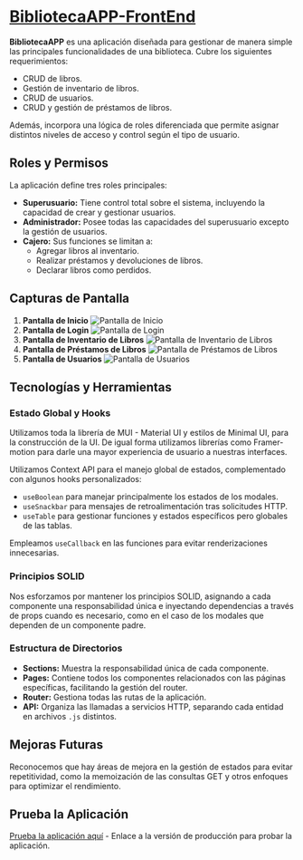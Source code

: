 # [BibliotecaAPP-FrontEnd](https://biblioteca-app-alpha.vercel.app/)

**BibliotecaAPP** es una aplicación diseñada para gestionar de manera simple las principales funcionalidades de una biblioteca. Cubre los siguientes requerimientos:

- CRUD de libros.
- Gestión de inventario de libros.
- CRUD de usuarios.
- CRUD y gestión de préstamos de libros.

Además, incorpora una lógica de roles diferenciada que permite asignar distintos niveles de acceso y control según el tipo de usuario.

## Roles y Permisos

La aplicación define tres roles principales:

- **Superusuario:** Tiene control total sobre el sistema, incluyendo la capacidad de crear y gestionar usuarios.
- **Administrador:** Posee todas las capacidades del superusuario excepto la gestión de usuarios.
- **Cajero:** Sus funciones se limitan a:
  - Agregar libros al inventario.
  - Realizar préstamos y devoluciones de libros.
  - Declarar libros como perdidos.

## Capturas de Pantalla

1. **Pantalla de Inicio**
   ![Pantalla de Inicio](https://github.com/joseangelhernandez/BibliotecaAPP/assets/55303324/6a7f9605-314d-4726-ab73-6dc2578bca9d)
2. **Pantalla de Login**
   ![Pantalla de Login](https://github.com/joseangelhernandez/BibliotecaAPP/assets/55303324/8ec67b68-6cf2-4625-b9dd-b0868a74bb68)
3. **Pantalla de Inventario de Libros**
   ![Pantalla de Inventario de Libros](https://github.com/joseangelhernandez/BibliotecaAPP/assets/55303324/21421f3c-e37a-4b44-8c74-fc5d4aa7c8f7)
4. **Pantalla de Préstamos de Libros**
   ![Pantalla de Préstamos de Libros](https://github.com/joseangelhernandez/BibliotecaAPP/assets/55303324/5d4ef649-5656-49a5-91ea-d98fcd5aecb4)
5. **Pantalla de Usuarios**
   ![Pantalla de Usuarios](https://github.com/joseangelhernandez/BibliotecaAPP/assets/55303324/b23abda1-c1a5-4c21-bf2b-fcc11d9aaf5b)

## Tecnologías y Herramientas

### Estado Global y Hooks
Utilizamos toda la librería de MUI - Material UI y estilos de Minimal UI, para la construcción de la UI. De igual forma utilizamos librerías como Framer-motion para darle una mayor experiencia de usuario a nuestras interfaces.

Utilizamos Context API para el manejo global de estados, complementado con algunos hooks personalizados:

- `useBoolean` para manejar principalmente los estados de los modales.
- `useSnackbar` para mensajes de retroalimentación tras solicitudes HTTP.
- `useTable` para gestionar funciones y estados específicos pero globales de las tablas.

Empleamos `useCallback` en las funciones para evitar renderizaciones innecesarias.

### Principios SOLID

Nos esforzamos por mantener los principios SOLID, asignando a cada componente una responsabilidad única e inyectando dependencias a través de props cuando es necesario, como en el caso de los modales que dependen de un componente padre.

### Estructura de Directorios

- **Sections:** Muestra la responsabilidad única de cada componente.
- **Pages:** Contiene todos los componentes relacionados con las páginas específicas, facilitando la gestión del router.
- **Router:** Gestiona todas las rutas de la aplicación.
- **API:** Organiza las llamadas a servicios HTTP, separando cada entidad en archivos `.js` distintos.

## Mejoras Futuras

Reconocemos que hay áreas de mejora en la gestión de estados para evitar repetitividad, como la memoización de las consultas GET y otros enfoques para optimizar el rendimiento.

## Prueba la Aplicación

[Prueba la aplicación aquí](https://biblioteca-app-alpha.vercel.app/) - Enlace a la versión de producción para probar la aplicación.
